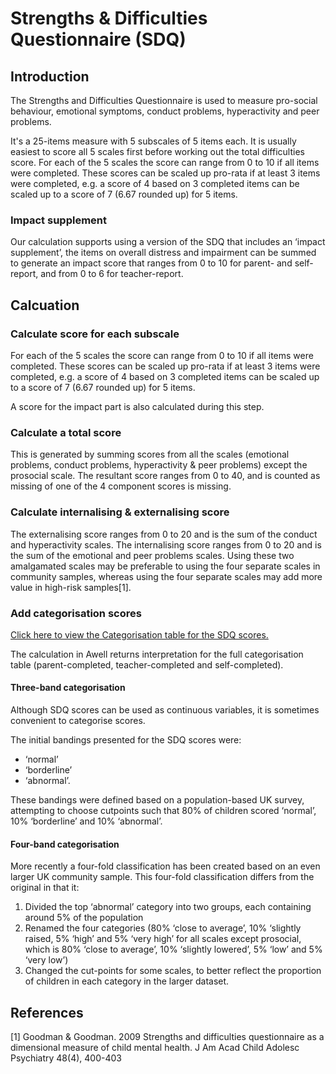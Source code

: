 # Strengths & Difficulties Questionnaire (SDQ)

## Introduction

The Strengths and Difficulties Questionnaire is used to measure pro-social behaviour, emotional symptoms, conduct problems, hyperactivity and peer problems.

It's a 25-items measure with 5 subscales of 5 items each. It is usually easiest to score all 5 scales first before working out the total difficulties score. For each of the 5 scales the score can range from 0 to 10 if all items were completed. These scores can be scaled up pro-rata if at least 3 items were completed, e.g. a score of 4 based on 3 completed items can be scaled up to a score of 7 (6.67 rounded up) for 5 items.

### Impact supplement

Our calculation supports using a version of the SDQ that includes an ‘impact supplement’, the items on overall distress and impairment can be summed to generate an impact score that ranges from 0 to 10 for parent- and self-report, and from 0 to 6 for teacher-report.

## Calcuation

### Calculate score for each subscale

For each of the 5 scales the score can range from 0 to 10 if all items were completed. These scores can be scaled up pro-rata if at least 3 items were completed, e.g. a score of 4 based on 3 completed items can be scaled up to a score of 7 (6.67 rounded up) for 5 items.

A score for the impact part is also calculated during this step.

### Calculate a total score

This is generated by summing scores from all the scales (emotional problems, conduct problems, hyperactivity & peer problems) except the prosocial scale. The resultant score ranges from 0 to 40, and is counted as missing of one of the 4 component scores is missing.

### Calculate internalising & externalising score

The externalising score ranges from 0 to 20 and is the sum of the conduct and hyperactivity scales. The internalising score ranges from 0 to 20 and is the sum of the emotional and peer problems scales. Using these two amalgamated scales may be preferable to using the four separate scales in community samples, whereas using the four separate scales may add more value in high-risk samples[1].

### Add categorisation scores

[Click here to view the Categorisation table for the SDQ scores.](https://drive.google.com/file/d/12BRCuKTozvV6W69gRGRqD_RUctviO_rr/view?usp=sharing)

The calculation in Awell returns interpretation for the full categorisation table (parent-completed, teacher-completed and self-completed).

#### Three-band categorisation

Although SDQ scores can be used as continuous variables, it is sometimes convenient to categorise scores. 

The initial bandings presented for the SDQ scores were:
- ‘normal’
- ‘borderline’
- ‘abnormal’.

These bandings were defined based on a population-based UK survey, attempting to choose cutpoints such that 80% of children scored ‘normal’, 10% ‘borderline’ and 10% ‘abnormal’.

#### Four-band categorisation

More recently a four-fold classification has been created based on an even larger UK community sample. This four-fold classification differs from the original in that it:
1. Divided the top ‘abnormal’ category into two groups, each containing around 5% of the population
2. Renamed the four categories (80% ‘close to average’, 10% ‘slightly raised, 5% ‘high’ and 5% ‘very high’ for all scales except prosocial, which is 80% ‘close to average’, 10% ‘slightly lowered’, 5% ‘low’ and 5% ‘very low’)
3. Changed the cut-points for some scales, to better reflect the proportion of children in each category in the larger dataset.

## References

[1] Goodman & Goodman. 2009 Strengths and difficulties questionnaire as a dimensional measure of child mental health. J Am Acad Child Adolesc Psychiatry 48(4), 400-403